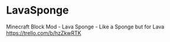 # LavaSponge
Minecraft Block Mod - Lava Sponge - Like a Sponge but for Lava
https://trello.com/b/hzZkwRTK
